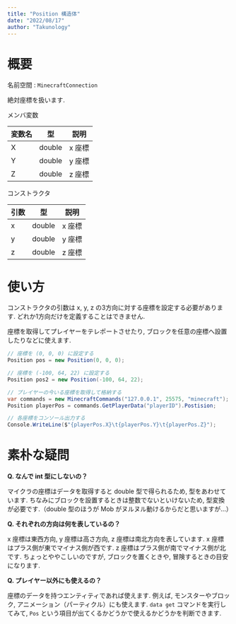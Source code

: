 ```yaml
---
title: "Position 構造体"
date: "2022/08/17"
author: "Takunology"
---
```


# 概要
名前空間 : `MinecraftConnection`

絶対座標を扱います. 

メンバ変数

|変数名|型|説明|
|---|---|---|
|X|double|x 座標|
|Y|double|y 座標|
|Z|double|z 座標|

コンストラクタ

|引数|型|説明|
|---|---|---|
|x|double|x 座標|
|y|double|y 座標|
|z|double|z 座標|

# 使い方
コンストラクタの引数は x, y, z の3方向に対する座標を設定する必要があります. どれか1方向だけを定義することはできません.

座標を取得してプレイヤーをテレポートさせたり, ブロックを任意の座標へ設置したりなどに使えます.

```cs
// 座標を (0, 0, 0) に設定する
Position pos = new Position(0, 0, 0);

// 座標を (-100, 64, 22) に設定する
Position pos2 = new Position(-100, 64, 22);

// プレイヤーの今いる座標を取得して格納する
var commands = new MinecraftCommands("127.0.0.1", 25575, "minecraft");
Position playerPos = commands.GetPlayerData("playerID").Postision;

// 各座標をコンソール出力する
Console.WriteLine($"{playerPos.X}\t{playerPos.Y}\t{playerPos.Z}");
```

# 素朴な疑問

**Q. なんで int 型にしないの？**

マイクラの座標はデータを取得すると double 型で得られるため, 型をあわせています. ちなみにブロックを設置するときは整数でないといけないため, 型変換が必要です.（double 型のほうが Mob がヌルヌル動けるからだと思いますが...）

**Q. それぞれの方向は何を表しているの？**

x 座標は東西方向, y 座標は高さ方向, z 座標は南北方向を表しています. x 座標はプラス側が東でマイナス側が西です. z 座標はプラス側が南でマイナス側が北です. ちょっとややこしいのですが, ブロックを置くときや, 冒険するときの目安になります.

**Q. プレイヤー以外にも使えるの？**

座標のデータを持つエンティティであれば使えます. 例えば, モンスターやブロック, アニメーション（パーティクル）にも使えます. `data get` コマンドを実行してみて, `Pos` という項目が出てくるかどうかで使えるかどうかを判断できます.